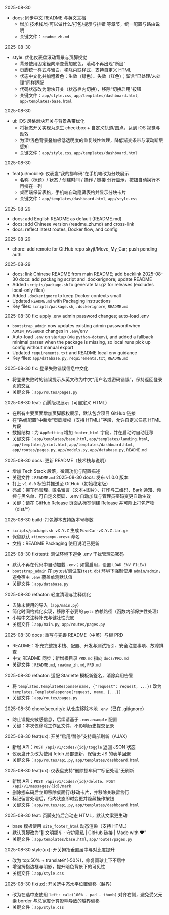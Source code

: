 2025-08-30
- docs: 同步中文 README 与英文文档
  - 增加 技术栈/你可以做什么/打包/提示与排错 等章节，统一配置与路由说明
  - 关键文件：`readme_zh.md`

2025-08-30
- style: 优化仪表盘滚动背景与页脚视觉
  - 背景使用固定径向渐变叠加底色，滚动不再出现“断层”
  - 页脚统一样式与留白，移除内联样式，支持自定义 HTML
  - 状态中文化并加粗着色：生效（绿色）、失效（红色）；留言“已处理/未处理”同样适配
  - 代码状态改为滑块开关（状态栏内切换），移除“切换启用”按钮
  - 关键文件：`app/style.css`, `app/templates/dashboard.html`, `app/templates/base.html`

2025-08-30
- ui: iOS 风格滑块开关与背景条带优化
  - 将状态开关实现为原生 checkbox + 自定义轨道/圆点，达到 iOS 视觉与动效
  - 为深/浅色背景叠加极低透明度的重复线性纹理，降低渐变条带与滚动断层感知
  - 关键文件：`app/style.css`, `app/templates/dashboard.html`

2025-08-30
- feat(ui/mobile): 仪表盘“我的挪车码”在手机端改为分块展示
  - 名称（标题）/ 状态 / 创建时间 / 操作 / 链接 分行显示，按钮自动换行不再挤在一列
  - 桌面端保留表格，手机端自动隐藏表格并显示分块卡片
  - 关键文件：`app/templates/dashboard.html`, `app/style.css`

2025-08-29
- docs: add English README as default (README.md)
- docs: add Chinese version (readme_zh.md) and cross-link
- docs: reflect latest routes, Docker flow, and config

2025-08-29
- chore: add remote for GitHub repo skyjt/Move_My_Car; push pending auth

2025-08-29
- docs: link Chinese README from main README; add backlink
2025-08-30 docs: add packaging script and .dockerignore; update README
- Added `scripts/package.sh` to generate tar.gz for releases (excludes local-only files)
- Added `.dockerignore` to keep Docker contexts small
- Updated `README.md` with Packaging instructions
- Key files: `scripts/package.sh`, `.dockerignore`, `README.md`

2025-08-30 fix: apply .env admin password changes; auto-load .env
- `bootstrap_admin` now updates existing admin password when `ADMIN_PASSWORD` changes in `.env`/env
- Auto-load `.env` on startup (via `python-dotenv`), and added a fallback minimal parser when the package is missing, so local runs pick up config without manual export
- Updated `requirements.txt` and README local env guidance
- Key files: `app/database.py`, `requirements.txt`, `README.md`

2025-08-30 fix: 登录失败错误信息中文化
- 将登录失败时的错误提示从英文改为中文“用户名或密码错误”，保持返回登录页的交互
- 关键文件：`app/routes/pages.py`

2025-08-30 feat: 页脚版权展示（可自定义 HTML）
- 在所有主要页面增加页脚版权展示，默认包含项目 GitHub 链接
- 在“系统配置”中新增“页脚版权（支持 HTML）”字段，允许自定义任意 HTML 片段
- 数据结构：为 `AppSetting` 增加 `footer_html` 字段，并在启动时自动迁移
- 关键文件：`app/templates/base.html`, `app/templates/landing.html`, `app/templates/print.html`, `app/templates/dashboard.html`, `app/routes/pages.py`, `app/models.py`, `app/database.py`, `README.md`

2025-08-30 docs: 更新 README（技术栈与说明）
- 增加 Tech Stack 段落，微调功能与配置描述
- 关键文件：`README.md`
2025-08-30 docs: 发布 v1.0.0 版本
- 打上 `v1.0.0` 标签并推送至 GitHub（初始稳定版）
- 亮点：挪车码管理、匿名留言（文本+图片）、打印与二维码、Bark 通知、频控与黑名单、可自定义页脚、.env 自动加载与管理员密码变更自动生效
- 关键：请在 GitHub Release 页面从标签创建 Release 并可附上打包产物（dist/*）

2025-08-30 build: 打包脚本支持版本号参数
- `scripts/package.sh vX.Y.Z` 生成 `MoveCar-vX.Y.Z.tar.gz`
- 保留默认 `<timestamp>-<rev>` 命名
- 文档：README Packaging 使用说明已更新

2025-08-30 fix(test): 测试环境下避免 .env 干扰管理员密码
- 默认不再在代码中自动加载 `.env`；如需启用，设置 `LOAD_ENV_FILE=1`
- `bootstrap_admin` 在 pytest/测试库(`test.db`) 环境下强制使用 `admin/admin`，避免宿主 `.env` 覆盖单测默认值
- 关键文件：`app/database.py`

2025-08-30 refactor: 轻度清理与注释优化
- 去除未使用的导入（`app/main.py`）
- 简化时间格式化实现，移除不必要的 `pytz` 依赖路径（函数内部保护性处理）
- 小幅中文注释补充与健壮性兜底
- 关键文件：`app/main.py`, `app/routes/pages.py`

2025-08-30 docs: 重写与完善 README（中英）与根 PRD
- README：补充完整技术栈、配置、开发与测试指引、安全注意事项、故障排查
- 中文 README 同步；新增根目录 `PRD.md` 指向 `docs/PRD.md`
- 关键文件：`README.md`, `readme_zh.md`, `PRD.md`

2025-08-30 refactor: 适配 Starlette 模板新签名，消除弃用告警
- 将 `templates.TemplateResponse(name, {"request": request, ...})` 改为 `templates.TemplateResponse(request, name, {...})`
- 关键文件：`app/routes/pages.py`

2025-08-30 chore(security): 从仓库移除本地 `.env`（已在 .gitignore）
- 防止误提交敏感信息，后续请基于 `.env.example` 配置
- 关键：本次仅移除工作区文件，不影响历史提交记录

2025-08-30 feat(ux): 开关“启用/暂停”支持局部刷新（AJAX）
- 新增 API：`POST /api/v1/codes/{id}/toggle` 返回 JSON 状态
- 仪表盘开关改为使用 fetch 局部更新，保留无 JS 的表单回退
- 关键文件：`app/routes/api.py`, `app/templates/dashboard.html`

2025-08-30 feat(ux): 仪表盘支持“删除挪车码”“标记处理”无刷新
- 新增 API：`POST /api/v1/codes/{id}/delete`、`POST /api/v1/messages/{id}/mark`
- 删除挪车码后立即移除桌面行/移动卡片，并移除关联留言行
- 标记留言处理后，行内状态即时变更并隐藏操作按钮
- 关键文件：`app/routes/api.py`, `app/templates/dashboard.html`

2025-08-30 feat: 页脚支持后台动态 HTML，默认文案更生动
- base 模板使用 `site_footer_html` 动态渲染（支持 HTML）
- 默认页脚改为“🚗 文明挪车 · 守护隐私 | GitHub 链接 | Made with ❤️”
- 关键文件：`app/templates/base.html`, `app/routes/pages.py`

2025-08-30 style(ux): 开关拇指垂直居中与对比度提升
- 改为 top:50% + translateY(-50%)，修复圆球上下不居中
- 增强拇指边框与阴影，提升暗色背景下的可见性
- 关键文件：`app/style.css`

2025-08-30 fix(ux): 开关选中态水平位置偏移（越界）
- 改为在选中态使用 `left: calc(100% - pad - thumb)` 对齐右侧，避免受父元素 border 与总宽度计算影响导致的越界偏移
- 关键文件：`app/style.css`
